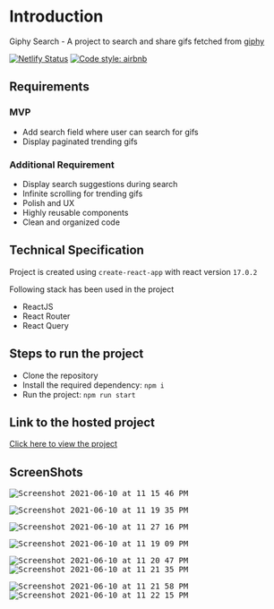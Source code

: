 # Introduction

Giphy Search - A project to search and share gifs fetched from [giphy](https://giphy.com/)

[![Netlify Status](https://api.netlify.com/api/v1/badges/2db910b2-1439-4502-ae1f-ee8807c6350a/deploy-status)](https://app.netlify.com/sites/mygiphy-search/deploys)
[![Code style: airbnb](https://img.shields.io/badge/code%20style-airbnb-blue.svg?style=plastic)](https://github.com/airbnb/javascript)

## Requirements

### MVP

- Add search field where user can search for gifs
- Display paginated trending gifs

### Additional Requirement

- Display search suggestions during search
- Infinite scrolling for trending gifs
- Polish and UX
- Highly reusable components
- Clean and organized code

## Technical Specification

Project is created using `create-react-app` with react version `17.0.2`

Following stack has been used in the project
- ReactJS
- React Router
- React Query

## Steps to run the project

- Clone the repository
- Install the required dependency: `npm i`
- Run the project: `npm run start`

## Link to the hosted project

[Click here to view the project](https://mygiphy-search.netlify.app/)

## ScreenShots

<kbd>![Screenshot 2021-06-10 at 11 15 46 PM](https://user-images.githubusercontent.com/22559660/121573364-d1b6c300-ca42-11eb-94b6-508cda740e94.png)</kbd>

<kbd>![Screenshot 2021-06-10 at 11 19 35 PM](https://user-images.githubusercontent.com/22559660/121573423-e1cea280-ca42-11eb-81d2-3a39e7fd2c36.png)</kbd>

<kbd>![Screenshot 2021-06-10 at 11 27 16 PM](https://user-images.githubusercontent.com/22559660/121574029-7fc26d00-ca43-11eb-9d06-6b922719c331.png)</kbd>

<kbd>![Screenshot 2021-06-10 at 11 19 09 PM](https://user-images.githubusercontent.com/22559660/121573392-da0efe00-ca42-11eb-96c4-e53bae643c65.png)</kbd>

<kbd>![Screenshot 2021-06-10 at 11 20 47 PM](https://user-images.githubusercontent.com/22559660/121573507-f9a62680-ca42-11eb-9ee3-a9ebd24840d8.png)</kbd>
<kbd>![Screenshot 2021-06-10 at 11 21 35 PM](https://user-images.githubusercontent.com/22559660/121573525-fe6ada80-ca42-11eb-80dd-223e32b42655.png)</kbd>

<kbd>![Screenshot 2021-06-10 at 11 21 58 PM](https://user-images.githubusercontent.com/22559660/121573542-01fe6180-ca43-11eb-98ef-001c3dbc5c68.png)</kbd>
<kbd>![Screenshot 2021-06-10 at 11 22 15 PM](https://user-images.githubusercontent.com/22559660/121573554-0460bb80-ca43-11eb-8002-8ff423b92811.png)</kbd>


